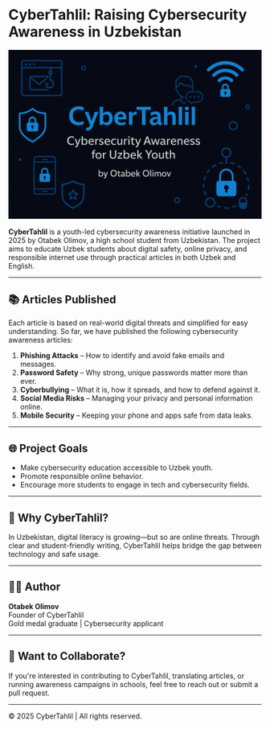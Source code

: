# CyberTahlil: Raising Cybersecurity Awareness in Uzbekistan

![CyberTahlil Banner](assets/banner1.png)

**CyberTahlil** is a youth-led cybersecurity awareness initiative launched in 2025 by Otabek Olimov, a high school student from Uzbekistan. The project aims to educate Uzbek students about digital safety, online privacy, and responsible internet use through practical articles in both Uzbek and English.

---

## 📚 Articles Published

Each article is based on real-world digital threats and simplified for easy understanding. So far, we have published the following cybersecurity awareness articles:

1. **Phishing Attacks** – How to identify and avoid fake emails and messages.
2. **Password Safety** – Why strong, unique passwords matter more than ever.
3. **Cyberbullying** – What it is, how it spreads, and how to defend against it.
4. **Social Media Risks** – Managing your privacy and personal information online.
5. **Mobile Security** – Keeping your phone and apps safe from data leaks.


---

## 🌐 Project Goals

- Make cybersecurity education accessible to Uzbek youth.
- Promote responsible online behavior.
- Encourage more students to engage in tech and cybersecurity fields.

---

## 🧠 Why CyberTahlil?

In Uzbekistan, digital literacy is growing—but so are online threats. Through clear and student-friendly writing, CyberTahlil helps bridge the gap between technology and safe usage.

---

## 👨‍💻 Author

**Otabek Olimov**  
Founder of CyberTahlil  
Gold medal graduate | Cybersecurity applicant  


---

## 🤝 Want to Collaborate?

If you're interested in contributing to CyberTahlil, translating articles, or running awareness campaigns in schools, feel free to reach out or submit a pull request.


---

© 2025 CyberTahlil | All rights reserved.
